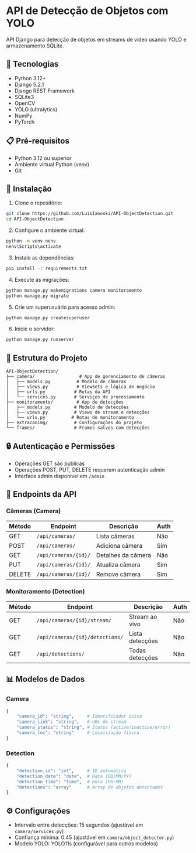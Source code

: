 # API de Detecção de Objetos com YOLO

API Django para detecção de objetos em streams de vídeo usando YOLO e armazenamento SQLite.

## 🚀 Tecnologias

- Python 3.12+
- Django 5.2.1
- Django REST Framework
- SQLite3
- OpenCV
- YOLO (ultralytics)
- NumPy
- PyTorch

## 📋 Pré-requisitos

- Python 3.12 ou superior
- Ambiente virtual Python (venv)
- Git

## 🔧 Instalação

1. Clone o repositório:
```bash
git clone https://github.com/LuisIanoski/API-ObjectDetection.git
cd API-ObjectDetection
```

2. Configure o ambiente virtual:
```bash
python -m venv nenv
nenv\Scripts\activate
```

3. Instale as dependências:
```bash
pip install -r requirements.txt
```

4. Execute as migrações:
```bash
python manage.py makemigrations camera monitoramento
python manage.py migrate
```

5. Crie um superusuário para acesso admin:
```bash
python manage.py createsuperuser
```

6. Inicie o servidor:
```bash
python manage.py runserver
```

## 📁 Estrutura do Projeto

```
API-ObjectDetection/
├── camera/                 # App de gerenciamento de câmeras
│   ├── models.py          # Modelo de câmeras
│   ├── views.py           # ViewSets e lógica de negócio
│   ├── urls.py           # Rotas da API
│   └── services.py       # Serviços de processamento
├── monitoramento/         # App de detecções
│   ├── models.py         # Modelo de detecções
│   ├── views.py          # Views de stream e detecções
│   └── urls.py          # Rotas de monitoramento
├── extracaoimg/          # Configurações do projeto
└── frames/               # Frames salvos com detecções
```

## 🔒 Autenticação e Permissões

- Operações GET são públicas
- Operações POST, PUT, DELETE requerem autenticação admin
- Interface admin disponível em `/admin`

## 📡 Endpoints da API

### Câmeras (Camera)

| Método | Endpoint | Descrição | Auth |
|--------|----------|-----------|------|
| GET | `/api/cameras/` | Lista câmeras | Não |
| POST | `/api/cameras/` | Adiciona câmera | Sim |
| GET | `/api/cameras/{id}/` | Detalhes da câmera | Não |
| PUT | `/api/cameras/{id}/` | Atualiza câmera | Sim |
| DELETE | `/api/cameras/{id}/` | Remove câmera | Sim |

### Monitoramento (Detection)

| Método | Endpoint | Descrição | Auth |
|--------|----------|-----------|------|
| GET | `/api/cameras/{id}/stream/` | Stream ao vivo | Não |
| GET | `/api/cameras/{id}/detections/` | Lista detecções | Não |
| GET | `/api/detections/` | Todas detecções | Não |

## 📊 Modelos de Dados

### Camera
```python
{
    "camera_id": "string",     # Identificador único
    "camera_link": "string",   # URL do stream
    "camera_status": "string", # Status (active/inactive/error)
    "camera_loc": "string"     # Localização física
}
```

### Detection
```python
{
    "detection_id": "int",     # ID automático
    "detection_date": "date",  # Data (DD/MM/YY)
    "detection_time": "time",  # Hora (HH:MM)
    "detections": "array"      # Array de objetos detectados
}
```

## ⚙️ Configurações

- Intervalo entre detecções: 15 segundos (ajustável em `camera/services.py`)
- Confiança mínima: 0.45 (ajustável em `camera/object_detector.py`)
- Modelo YOLO: YOLO11s (configurável para outros modelos)
